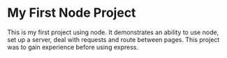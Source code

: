 # My First Node Project

This is my first project using node. It demonstrates an ability to use node, set up a server, deal with requests and route between pages. 
This project was to gain experience before using express.

